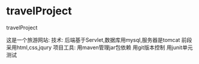 # travelProject
travelProject

这是一个旅游网站:
   技术:
      后端基于Servlet,数据库用mysql,服务器是tomcat
      前段采用html,css,jqury
   项目工具:
      用maven管理jar包依赖
      用git版本控制
      用junit单元测试

